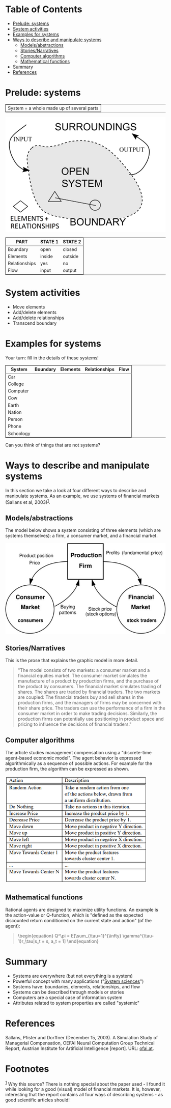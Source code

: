 
# Table of Contents

-   [Prelude: systems](#orgc2c5ab6)
-   [System activities](#org1ef4d12)
-   [Examples for systems](#org6bac482)
-   [Ways to describe and manipulate systems](#orga73f81c)
    -   [Models/abstractions](#orgd9f68e8)
    -   [Stories/Narratives](#org40163a1)
    -   [Computer algorithms](#orgc4ec2ad)
    -   [Mathematical functions](#org15af929)
-   [Summary](#orgd93b93a)
-   [References](#org372e70b)



<a id="orgc2c5ab6"></a>

# Prelude: systems

<table border="2" cellspacing="0" cellpadding="6" rules="groups" frame="hsides">


<colgroup>
<col  class="org-left" />
</colgroup>
<tbody>
<tr>
<td class="org-left">System = a whole made up of several parts</td>
</tr>
</tbody>
</table>

![img](./img/system.png)

<table border="2" cellspacing="0" cellpadding="6" rules="groups" frame="hsides">


<colgroup>
<col  class="org-left" />

<col  class="org-left" />

<col  class="org-left" />
</colgroup>
<thead>
<tr>
<th scope="col" class="org-left">PART</th>
<th scope="col" class="org-left">STATE 1</th>
<th scope="col" class="org-left">STATE 2</th>
</tr>
</thead>

<tbody>
<tr>
<td class="org-left">Boundary</td>
<td class="org-left">open</td>
<td class="org-left">closed</td>
</tr>


<tr>
<td class="org-left">Elements</td>
<td class="org-left">inside</td>
<td class="org-left">outside</td>
</tr>


<tr>
<td class="org-left">Relationships</td>
<td class="org-left">yes</td>
<td class="org-left">no</td>
</tr>


<tr>
<td class="org-left">Flow</td>
<td class="org-left">input</td>
<td class="org-left">output</td>
</tr>
</tbody>
</table>


<a id="org1ef4d12"></a>

# System activities

-   Move elements
-   Add/delete elements
-   Add/delete relationships
-   Transcend boundary


<a id="org6bac482"></a>

# Examples for systems

Your turn: fill in the details of these systems!

<table border="2" cellspacing="0" cellpadding="6" rules="groups" frame="hsides">


<colgroup>
<col  class="org-left" />

<col  class="org-left" />

<col  class="org-left" />

<col  class="org-left" />

<col  class="org-left" />
</colgroup>
<thead>
<tr>
<th scope="col" class="org-left">System</th>
<th scope="col" class="org-left">Boundary</th>
<th scope="col" class="org-left">Elements</th>
<th scope="col" class="org-left">Relationships</th>
<th scope="col" class="org-left">Flow</th>
</tr>
</thead>

<tbody>
<tr>
<td class="org-left">Car</td>
<td class="org-left">&#xa0;</td>
<td class="org-left">&#xa0;</td>
<td class="org-left">&#xa0;</td>
<td class="org-left">&#xa0;</td>
</tr>


<tr>
<td class="org-left">College</td>
<td class="org-left">&#xa0;</td>
<td class="org-left">&#xa0;</td>
<td class="org-left">&#xa0;</td>
<td class="org-left">&#xa0;</td>
</tr>


<tr>
<td class="org-left">Computer</td>
<td class="org-left">&#xa0;</td>
<td class="org-left">&#xa0;</td>
<td class="org-left">&#xa0;</td>
<td class="org-left">&#xa0;</td>
</tr>


<tr>
<td class="org-left">Cow</td>
<td class="org-left">&#xa0;</td>
<td class="org-left">&#xa0;</td>
<td class="org-left">&#xa0;</td>
<td class="org-left">&#xa0;</td>
</tr>


<tr>
<td class="org-left">Earth</td>
<td class="org-left">&#xa0;</td>
<td class="org-left">&#xa0;</td>
<td class="org-left">&#xa0;</td>
<td class="org-left">&#xa0;</td>
</tr>


<tr>
<td class="org-left">Nation</td>
<td class="org-left">&#xa0;</td>
<td class="org-left">&#xa0;</td>
<td class="org-left">&#xa0;</td>
<td class="org-left">&#xa0;</td>
</tr>


<tr>
<td class="org-left">Person</td>
<td class="org-left">&#xa0;</td>
<td class="org-left">&#xa0;</td>
<td class="org-left">&#xa0;</td>
<td class="org-left">&#xa0;</td>
</tr>


<tr>
<td class="org-left">Phone</td>
<td class="org-left">&#xa0;</td>
<td class="org-left">&#xa0;</td>
<td class="org-left">&#xa0;</td>
<td class="org-left">&#xa0;</td>
</tr>


<tr>
<td class="org-left">Schoology</td>
<td class="org-left">&#xa0;</td>
<td class="org-left">&#xa0;</td>
<td class="org-left">&#xa0;</td>
<td class="org-left">&#xa0;</td>
</tr>
</tbody>
</table>

Can you think of things that are not systems?


<a id="orga73f81c"></a>

# Ways to describe and manipulate systems

In this section we take a look at four different ways to describe
and manipulate systems. As an example, we use systems of financial
markets (Sallans et al, 2003)<sup><a id="fnr.1" class="footref" href="#fn.1">1</a></sup>.


<a id="orgd9f68e8"></a>

## Models/abstractions

The model below shows a system consisting of three elements (which
are systems themselves): a firm, a consumer market, and a financial
market.

![img](./img/markets.jpg)


<a id="org40163a1"></a>

## Stories/Narratives

This is the prose that explains the graphic model in more detail.

> "The model consists of two markets: a consumer market and a
> financial equities market. The consumer market simulates the
> manufacture of a product by production firms, and the purchase of
> the product by consumers. The financial market simulates trading of
> shares. The shares are traded by financial traders. The two markets
> are coupled: The financial traders buy and sell shares in the
> production firms, and the managers of firms may be concerned with
> their share price. The traders can use the performance of a firm in
> the consumer market in order to make trading decisions. Similarly,
> the production firms can potentially use positioning in product
> space and pricing to influence the decisions of financial traders."


<a id="orgc4ec2ad"></a>

## Computer algorithms

The article studies management compensation using a "discrete-time
agent-based economic model". The agent behavior is expressed
algorithmically as a sequence of possible actions. For example for
the production firm, the algorithm can be expressed as shown.

![img](./img/actions.png)


<a id="org15af929"></a>

## Mathematical functions

Rational agents are designed to maximize utility functions. An
example is the action-value or Q-function, which is "defined as the
expected discounted return conditioned on the current state and
action" (of the agent):

> \begin{equation}
>  Q^\pi = E[\sum_{\tau=1}^{\infty}
>          \gamma^{\tau-1}r_\tau|s_t = s, a_t = 1]
> \end{equation}


<a id="orgd93b93a"></a>

# Summary

-   Systems are everywhere (but not everything is a system)
-   Powerful concept with many applications ("[System sciences](https://en.wikipedia.org/wiki/System)")
-   Systems have: boundaries, elements, relationships, and flow
-   Systems can be described through models or stories
-   Computers are a special case of information system
-   Attributes related to system properties are called "systemic"


<a id="org372e70b"></a>

# References

Sallans, Pfister and Dorffner (December 15, 2003). A Simulation
Study of Managerial Compensation, OEFAI Neural Computation Group
Technical Report, Austrian Institute for Artificial Intelligence
[report]. URL: [ofai.at](https://ofai.at/papers/oefai-tr-2003-33.pdf).


# Footnotes

<sup><a id="fn.1" href="#fnr.1">1</a></sup> Why this source? There is nothing special about the paper used -
I found it while looking for a good (visual) model of financial
markets. It is, however, interesting that the report contains all
four ways of describing systems - as good scientific articles
should!
